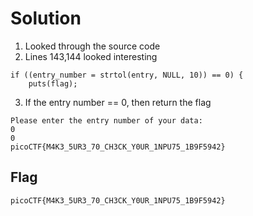 # Solution

1. Looked through the source code
2. Lines 143,144 looked interesting

```
if ((entry_number = strtol(entry, NULL, 10)) == 0) {
    puts(flag);
```
3. If the entry number == 0, then return the flag

```
Please enter the entry number of your data:
0
0
picoCTF{M4K3_5UR3_70_CH3CK_Y0UR_1NPU75_1B9F5942}
```

## Flag
```
picoCTF{M4K3_5UR3_70_CH3CK_Y0UR_1NPU75_1B9F5942}
```